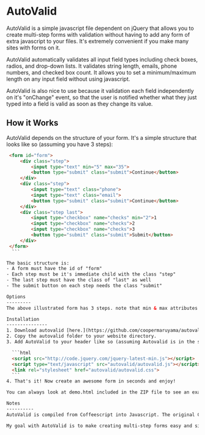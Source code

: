 AutoValid
==========
AutoValid is a simple javascript file dependent on jQuery that allows you to create multi-step forms with validation without having to add any form of extra javascript to your files. It's extremely convenient if you make many sites with forms on it.

AutoValid automatically validates all input field types including check boxes, radios, and drop-down lists. It validates string length, emails, phone numbers, and checked box count. It allows you to set a minimum/maximum length on any input field without using javascript.

AutoValid is also nice to use because it validation each field independently on it's "onChange" event, so that the user is notified whether what they just typed into a field is valid as soon as they change its value.

How it Works
-------------
AutoValid depends on the structure of your form. It's a simple structure that looks like so (assuming you have 3 steps):

   ```html
	<form id="form">
		<div class="step">
			<input type="text" min="5" max="35">
			<button type="submit" class="submit">Continue</button>
		</div>  
		<div class="step">  
			<input type="text" class="phone">  
			<input type="text" class="email">  
			<button type="submit" class="submit">Continue</button>  
		</div>  
		<div class="step last">  
			<input type="checkbox" name="checks" min="2">1  
			<input type="checkbox" name="checks">2  
			<input type="checkbox" name="checks">3  
			<button type="submit" class="submit">Submit</button>  
		</div>  
	</form>
     ```

The basic structure is:
- A form must have the id of "form"
- Each step must be it's immediate child with the class "step"
- The last step must have the class of "last" as well
- The submit button on each step needs the class "submit"

Options
---------
The above illustrated form has 3 steps. note that min & max attributes on the first input and the first checkbox. By setting the min attribute and max atribute on a text input, you can set the minimum length and maximum length. By setting the min attribute on the FIRST checkbox in a set of checkboxes, you can set a minimum amount of checkboxes that must be checked in order to be valid. All this, without any javascript :)

Installation
---------------
1. Download autovalid [here.](https://github.com/coopermaruyama/autovalid/zipball/master "AutoValid")
2. Copy the autovalid folder to your website directory.
3. Add AutoValid to your header like so (assuming Autovalid is in the same directory as the web page):

	 ```html
	 <script src="http://code.jquery.com/jquery-latest-min.js"></script>  
	 <script type="text/javascript" src="autovalid/autovalid.js"></script>  
	 <link rel="stylesheet" href="autovalid/autovalid.css">
	 ```
4. That's it! Now create an awesome form in seconds and enjoy!

You can always look at demo.html included in the ZIP file to see an example.

Notes
----------
AutoValid is compiled from Coffeescript into Javascript. The original Coffeescript is included in the src folder within the ZIP for you to edit.

My goal with AutoValid is to make creating multi-step forms easy and simple. I realize that I could have created a plugin and call validation like $('#element').autoValid() but I like the idea of zero javascript knowledge required to use this. If you'd like this to be a plugin let me know and I'll create it or you can fork it yourself.
